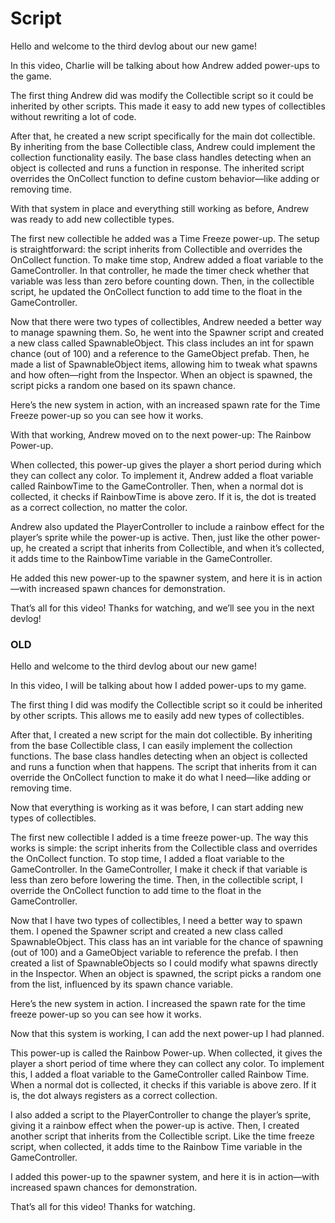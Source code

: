 # Script

Hello and welcome to the third devlog about our new game!

In this video, Charlie will be talking about how Andrew added power-ups to the game.

The first thing Andrew did was modify the Collectible script so it could be inherited by other scripts. This made it easy to add new types of collectibles without rewriting a lot of code.

After that, he created a new script specifically for the main dot collectible. By inheriting from the base Collectible class, Andrew could implement the collection functionality easily. The base class handles detecting when an object is collected and runs a function in response. The inherited script overrides the OnCollect function to define custom behavior—like adding or removing time.

With that system in place and everything still working as before, Andrew was ready to add new collectible types.

The first new collectible he added was a Time Freeze power-up. The setup is straightforward: the script inherits from Collectible and overrides the OnCollect function. To make time stop, Andrew added a float variable to the GameController. In that controller, he made the timer check whether that variable was less than zero before counting down. Then, in the collectible script, he updated the OnCollect function to add time to the float in the GameController.

Now that there were two types of collectibles, Andrew needed a better way to manage spawning them. So, he went into the Spawner script and created a new class called SpawnableObject. This class includes an int for spawn chance (out of 100) and a reference to the GameObject prefab. Then, he made a list of SpawnableObject items, allowing him to tweak what spawns and how often—right from the Inspector. When an object is spawned, the script picks a random one based on its spawn chance.

Here’s the new system in action, with an increased spawn rate for the Time Freeze power-up so you can see how it works.

With that working, Andrew moved on to the next power-up: The Rainbow Power-up.

When collected, this power-up gives the player a short period during which they can collect any color. To implement it, Andrew added a float variable called RainbowTime to the GameController. Then, when a normal dot is collected, it checks if RainbowTime is above zero. If it is, the dot is treated as a correct collection, no matter the color.

Andrew also updated the PlayerController to include a rainbow effect for the player’s sprite while the power-up is active. Then, just like the other power-up, he created a script that inherits from Collectible, and when it’s collected, it adds time to the RainbowTime variable in the GameController.

He added this new power-up to the spawner system, and here it is in action—with increased spawn chances for demonstration.

That’s all for this video! Thanks for watching, and we’ll see you in the next devlog!











### OLD

Hello and welcome to the third devlog about our new game!

In this video, I will be talking about how I added power-ups to my game.

The first thing I did was modify the Collectible script so it could be inherited by other scripts. This allows me to easily add new types of collectibles.

After that, I created a new script for the main dot collectible. By inheriting from the base Collectible class, I can easily implement the collection functions. The base class handles detecting when an object is collected and runs a function when that happens. The script that inherits from it can override the OnCollect function to make it do what I need—like adding or removing time.

Now that everything is working as it was before, I can start adding new types of collectibles.

The first new collectible I added is a time freeze power-up. The way this works is simple: the script inherits from the Collectible class and overrides the OnCollect function. To stop time, I added a float variable to the GameController. In the GameController, I make it check if that variable is less than zero before lowering the time. Then, in the collectible script, I override the OnCollect function to add time to the float in the GameController.

Now that I have two types of collectibles, I need a better way to spawn them. I opened the Spawner script and created a new class called SpawnableObject. This class has an int variable for the chance of spawning (out of 100) and a GameObject variable to reference the prefab. I then created a list of SpawnableObjects so I could modify what spawns directly in the Inspector. When an object is spawned, the script picks a random one from the list, influenced by its spawn chance variable.

Here’s the new system in action. I increased the spawn rate for the time freeze power-up so you can see how it works.

Now that this system is working, I can add the next power-up I had planned.

This power-up is called the Rainbow Power-up. When collected, it gives the player a short period of time where they can collect any color. To implement this, I added a float variable to the GameController called Rainbow Time. When a normal dot is collected, it checks if this variable is above zero. If it is, the dot always registers as a correct collection. 

I also added a script to the PlayerController to change the player’s sprite, giving it a rainbow effect when the power-up is active. Then, I created another script that inherits from the Collectible script. Like the time freeze script, when collected, it adds time to the Rainbow Time variable in the GameController.

I added this power-up to the spawner system, and here it is in action—with increased spawn chances for demonstration.

That’s all for this video! Thanks for watching.